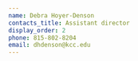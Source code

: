 ```yaml
---
name: Debra Hoyer-Denson
contacts_title: Assistant director
display_order: 2
phone: 815-802-8204
email: dhdenson@kcc.edu
---
```

